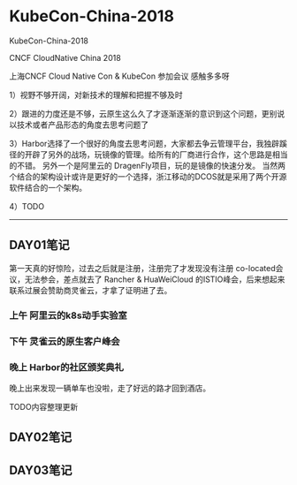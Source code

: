 # KubeCon-China-2018
KubeCon-China-2018


CNCF CloudNative China 2018


上海CNCF  Cloud Native Con &  KubeCon 
参加会议 感触多多呀

1）视野不够开阔，对新技术的理解和把握不够及时

2）跟进的力度还是不够，云原生这么久了才逐渐逐渐的意识到这个问题，更别说以技术或者产品形态的角度去思考问题了

3）Harbor选择了一个很好的角度去思考问题，大家都去争云管理平台，我独辟蹊径的开辟了另外的战场，玩镜像的管理。给所有的厂商进行合作，这个思路是相当的不错。
另外一个是阿里云的 DragenFly项目，玩的是镜像的快速分发。
当然两个结合的架构设计或许是更好的一个选择，浙江移动的DCOS就是采用了两个开源软件结合的一个架构。


4）TODO



-----

## DAY01笔记
第一天真的好惊险，过去之后就是注册，注册完了才发现没有注册 co-located会议，无法参会，差点就去了 Rancher & HuaWeiCloud 的ISTIO峰会，后来想起来联系过展会赞助商灵雀云，才拿了证明进了去。
###  上午   阿里云的k8s动手实验室
### 下午  灵雀云的原生客户峰会
###  晚上  Harbor的社区颁奖典礼

晚上出来发现一辆单车也没啦，走了好远的路才回到酒店。



TODO内容整理更新



## DAY02笔记



## DAY03笔记



